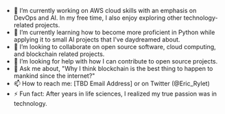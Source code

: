 - 🔭 I’m currently working on AWS cloud skills with an emphasis on DevOps and AI. In my free time, I also enjoy exploring other technology-related projects. 
- 🌱 I’m currently learning how to become more proficient in Python while applying it to small AI projects that I've daydreamed about.
- 👯 I’m looking to collaborate on open source software, cloud computing, and blockchain related projects. 
- 🤔 I’m looking for help with how I can contribute to open source projects.
- 💬 Ask me about, "Why I think blockchain is the best thing to happen to mankind since the internet?" 
- 📫 How to reach me: [TBD Email Address] or on Twitter (@Eric_Rylet)
- ⚡ Fun fact: After years in life sciences, I realized my true passion was in technology.
